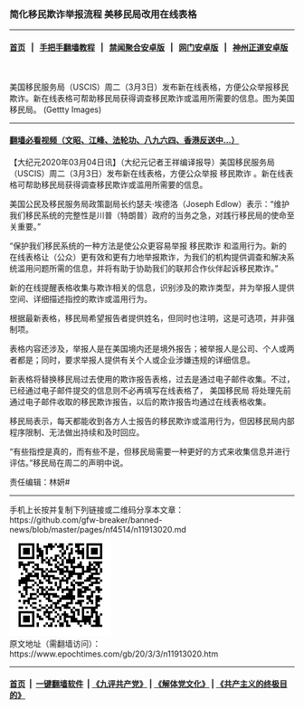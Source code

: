 ### 简化移民欺诈举报流程 美移民局改用在线表格
------------------------

#### [首页](https://github.com/gfw-breaker/banned-news/blob/master/README.md) &nbsp;&nbsp;|&nbsp;&nbsp; [手把手翻墙教程](https://github.com/gfw-breaker/guides/wiki) &nbsp;&nbsp;|&nbsp;&nbsp; [禁闻聚合安卓版](https://github.com/gfw-breaker/bn-android) &nbsp;&nbsp;|&nbsp;&nbsp; [网门安卓版](https://github.com/oGate2/oGate) &nbsp;&nbsp;|&nbsp;&nbsp; [神州正道安卓版](https://github.com/SzzdOgate/update) 



<div><img alt="" class="aligncenter wp-post-image" src="https://i.epochtimes.com/assets/uploads/2019/12/b9b90e082d82f7970d624d1aa2de2ced-594x400.jpg"/>
<div class="red16 caption">
 <p>
  美国移民服务局（USCIS）周二（3月3日）发布新在线表格，方便公众举报移民欺诈。新在线表格可帮助移民局获得调查移民欺诈或滥用所需要的信息。图为美国移民局。 (Gettty Images)
 </p>
</div>
</div><hr/>

#### [翻墙必看视频（文昭、江峰、法轮功、八九六四、香港反送中...）](https://github.com/gfw-breaker/banned-news/blob/master/pages/link3.md)

<div><p>
 【大纪元2020年03月04日讯】（大纪元记者王祥编译报导）美国移民服务局（USCIS）周二（3月3日）发布新在线表格，方便公众举报
 <ok href="https://www.epochtimes.com/gb/tag/%E7%A7%BB%E6%B0%91%E6%AC%BA%E8%AF%88.html">
  移民欺诈
 </ok>
 。新在线表格可帮助移民局获得调查移民欺诈或滥用所需要的信息。
</p>
<p>
 美国公民及移民服务局政策副局长约瑟夫·埃德洛（Joseph Edlow）表示：“维护我们移民系统的完整性是川普（特朗普）政府的当务之急，对践行移民局的使命至关重要。”
</p>
<p>
 “保护我们移民系统的一种方法是使公众更容易举报
 <ok href="https://www.epochtimes.com/gb/tag/%E7%A7%BB%E6%B0%91%E6%AC%BA%E8%AF%88.html">
  移民欺诈
 </ok>
 和滥用行为。新的在线表格让（公众）更有效和更有力地举报欺诈，为我们的机构提供调查和解决系统滥用问题所需的信息，并将有助于协助我们的联邦合作伙伴起诉移民欺诈。”
</p>
<p>
 新的在线提醒表格收集与欺诈相关的信息，识别涉及的欺诈类型，并为举报人提供空间、详细描述指控的欺诈或滥用行为。
</p>
<p>
 根据最新表格，移民局希望报告者提供姓名，但同时也注明，这是可选项，并非强制项。
</p>
<p>
 表格内容还涉及，举报人是在美国境内还是境外报告；被举报人是公司、个人或两者都是；同时，要求举报人提供有关个人或企业涉嫌违规的详细信息。
</p>
<p>
 新表格将替换移民局过去使用的欺诈报告表格，过去是通过电子邮件收集。不过，已经通过电子邮件提交的信息则不必再填写在线表格了，
 <ok href="https://www.epochtimes.com/gb/tag/%E7%BE%8E%E5%9B%BD%E7%A7%BB%E6%B0%91%E5%B1%80.html">
  美国移民局
 </ok>
 将处理先前通过电子邮件收取的移民欺诈报告，以后的欺诈报告均通过在线表格收集。
</p>
<p>
 移民局表示，每天都能收到各方人士报告的移民欺诈或滥用行为，但因移民局内部程序限制、无法做出持续和及时回应。
</p>
<p>
 “有些指控是真的，而有些不是，但移民局需要一种更好的方式来收集信息并进行评估。”移民局在周二的声明中说。
</p>
<p>
 责任编辑：林妍#
</p>
</div>
<hr/>
手机上长按并复制下列链接或二维码分享本文章：<br/>
https://github.com/gfw-breaker/banned-news/blob/master/pages/nf4514/n11913020.md <br/>
<a href='https://github.com/gfw-breaker/banned-news/blob/master/pages/nf4514/n11913020.md'><img src='https://github.com/gfw-breaker/banned-news/blob/master/pages/nf4514/n11913020.md.png'/></a> <br/>
原文地址（需翻墙访问）：https://www.epochtimes.com/gb/20/3/3/n11913020.htm


------------------------
#### [首页](https://github.com/gfw-breaker/banned-news/blob/master/README.md) &nbsp;|&nbsp; [一键翻墙软件](https://github.com/gfw-breaker/nogfw/blob/master/README.md) &nbsp;| [《九评共产党》](https://github.com/gfw-breaker/9ping.md/blob/master/README.md#九评之一评共产党是什么) | [《解体党文化》](https://github.com/gfw-breaker/jtdwh.md/blob/master/README.md) | [《共产主义的终极目的》](https://github.com/gfw-breaker/gczydzjmd.md/blob/master/README.md)


<img src='http://gfw-breaker.win/banned-news/pages/nf4514/n11913020.md' width='0px' height='0px'/>